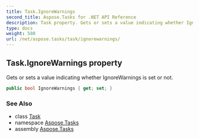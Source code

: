 ```yaml
---
title: Task.IgnoreWarnings
second_title: Aspose.Tasks for .NET API Reference
description: Task property. Gets or sets a value indicating whether IgnoreWarnings is set or not
type: docs
weight: 580
url: /net/aspose.tasks/task/ignorewarnings/
---
```

## Task.IgnoreWarnings property

Gets or sets a value indicating whether IgnoreWarnings is set or not.

```csharp
public bool IgnoreWarnings { get; set; }
```

### See Also

* class [Task](../)
* namespace [Aspose.Tasks](../../task/)
* assembly [Aspose.Tasks](../../../)


